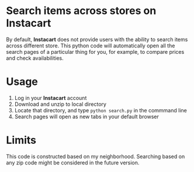 # Search items across stores on **Instacart**
By default, **Instacart** does not provide users with the ability to search items across different store. This python code will automatically open all the search pages of a particular thing for you, for example, to compare prices and check availabilities.
# Usage
1. Log in your **Instacart** account
2. Download and unzip to local directory
3. Locate that directory, and type `python search.py` in the commmand line
4. Search pages will open as new tabs in your default browser

# Limits
This code is constructed based on my neighborhood. Searching based on any zip code might be considered in the future version.
